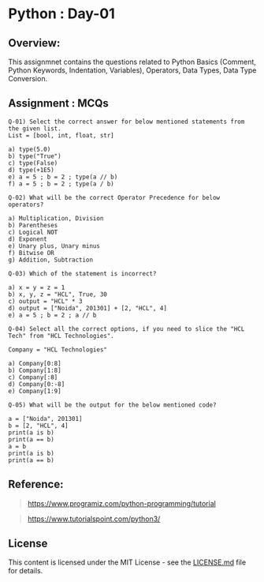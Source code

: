 # Python : Day-01

## Overview:

This assignmnet contains the questions related to Python Basics (Comment, Python Keywords, Indentation, 
Variables), Operators, Data Types, Data Type Conversion.

## Assignment : MCQs

```
Q-01) Select the correct answer for below mentioned statements from the given list.
List = [bool, int, float, str]

a) type(5.0)
b) type("True")
c) type(False)
d) type(+1E5)
e) a = 5 ; b = 2 ; type(a // b)
f) a = 5 ; b = 2 ; type(a / b)

Q-02) What will be the correct Operator Precedence for below operators?

a) Multiplication, Division
b) Parentheses
c) Logical NOT
d) Exponent
e) Unary plus, Unary minus
f) Bitwise OR
g) Addition, Subtraction

Q-03) Which of the statement is incorrect?

a) x = y = z = 1
b) x, y, z = "HCL", True, 30
c) output = "HCL" * 3
d) output = ["Noida", 201301] + [2, "HCL", 4]
e) a = 5 ; b = 2 ; a // b

Q-04) Select all the correct options, if you need to slice the "HCL Tech" from "HCL Technologies".

Company = "HCL Technologies"

a) Company[0:8]
b) Company[1:8]
c) Company[:8]
d) Company[0:-8]
e) Company[1:9]

Q-05) What will be the output for the below mentioned code?

a = ["Noida", 201301]
b = [2, "HCL", 4]
print(a is b)
print(a == b)
a = b
print(a is b)
print(a == b)
```

## Reference:

> https://www.programiz.com/python-programming/tutorial

> https://www.tutorialspoint.com/python3/

## License

This content is licensed under the MIT License - see the [LICENSE.md](https://github.com/anupam-sy/Python-BootCamp/blob/master/LICENSE) file for details.







